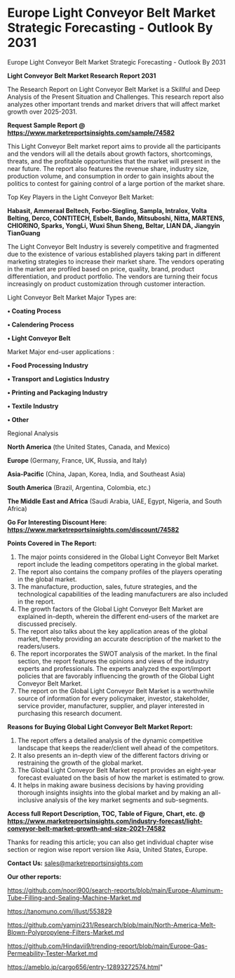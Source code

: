 # Europe Light Conveyor Belt Market Strategic Forecasting - Outlook By 2031
Europe Light Conveyor Belt Market Strategic Forecasting - Outlook By 2031

<strong>Light Conveyor Belt Market Research Report 2031</strong>

The Research Report on Light Conveyor Belt Market is a Skillful and Deep Analysis of the Present Situation and Challenges. This research report also analyzes other important trends and market drivers that will affect market growth over 2025-2031.

<strong>Request Sample Report @ <a href=https://www.marketreportsinsights.com/sample/74582>https://www.marketreportsinsights.com/sample/74582</a></strong>

This Light Conveyor Belt market report aims to provide all the participants and the vendors will all the details about growth factors, shortcomings, threats, and the profitable opportunities that the market will present in the near future. The report also features the revenue share, industry size, production volume, and consumption in order to gain insights about the politics to contest for gaining control of a large portion of the market share.

Top Key Players in the Light Conveyor Belt Market:

<strong>Habasit, Ammeraal Beltech, Forbo-Siegling, Sampla, Intralox, Volta Belting, Derco, CONTITECH, Esbelt, Bando, Mitsuboshi, Nitta, MARTENS, CHIORINO, Sparks, YongLi, Wuxi Shun Sheng, Beltar, LIAN DA, Jiangyin TianGuang</strong>

The Light Conveyor Belt Industry is severely competitive and fragmented due to the existence of various established players taking part in different marketing strategies to increase their market share. The vendors operating in the market are profiled based on price, quality, brand, product differentiation, and product portfolio. The vendors are turning their focus increasingly on product customization through customer interaction.

Light Conveyor Belt Market Major Types are:

<strong>• Coating Process

• Calendering Process

• Light Conveyor Belt</strong>

Market Major end-user applications :

<strong>• Food Processing Industry

• Transport and Logistics Industry

• Printing and Packaging Industry

• Textile Industry

• Other</strong>

Regional Analysis

</u><strong><b>North America</b></strong> (the United States, Canada, and Mexico)

<strong><b>Europe </b></strong>(Germany, France, UK, Russia, and Italy)

<strong><b>Asia-Pacific</b></strong> (China, Japan, Korea, India, and Southeast Asia)

<strong><b>South America</b></strong> (Brazil, Argentina, Colombia, etc.)

<strong><b>The Middle East and Africa</b></strong> (Saudi Arabia, UAE, Egypt, Nigeria, and South Africa)

<strong>Go For Interesting Discount Here: <a href=https://www.marketreportsinsights.com/discount/74582>https://www.marketreportsinsights.com/discount/74582</a></strong>

<strong>Points Covered in The Report:</strong>
<ol>
  <li>The major points considered in the Global Light Conveyor Belt Market report include the leading competitors operating in the global market.</li>
  <li>The report also contains the company profiles of the players operating in the global market.</li>
  <li>The manufacture, production, sales, future strategies, and the technological capabilities of the leading manufacturers are also included in the report.</li>
  <li>The growth factors of the Global Light Conveyor Belt Market are explained in-depth, wherein the different end-users of the market are discussed precisely.</li>
  <li>The report also talks about the key application areas of the global market, thereby providing an accurate description of the market to the readers/users.</li>
  <li>The report incorporates the SWOT analysis of the market. In the final section, the report features the opinions and views of the industry experts and professionals. The experts analyzed the export/import policies that are favorably influencing the growth of the Global Light Conveyor Belt Market.</li>
  <li>The report on the Global Light Conveyor Belt Market is a worthwhile source of information for every policymaker, investor, stakeholder, service provider, manufacturer, supplier, and player interested in purchasing this research document.</li>
</ol>
<strong>Reasons for Buying Global Light Conveyor Belt Market Report:</strong>

<ol>
  <li>The report offers a detailed analysis of the dynamic competitive landscape that keeps the reader/client well ahead of the competitors.</li>
  <li>It also presents an in-depth view of the different factors driving or restraining the growth of the global market.</li>
  <li>The Global Light Conveyor Belt Market report provides an eight-year forecast evaluated on the basis of how the market is estimated to grow.</li>
  <li>It helps in making aware business decisions by having providing thorough insights insights into the global market and by making an all-inclusive analysis of the key market segments and sub-segments.</li>
</ol>
<strong>Access full Report Description, TOC, Table of Figure, Chart, etc. @ <a href=https://www.marketreportsinsights.com/industry-forecast/light-conveyor-belt-market-growth-and-size-2021-74582>https://www.marketreportsinsights.com/industry-forecast/light-conveyor-belt-market-growth-and-size-2021-74582</a></strong>


Thanks for reading this article; you can also get individual chapter wise section or region wise report version like Asia, United States, Europe.

<strong>Contact Us:</strong>
sales@marketreportsinsights.com

<strong>Our other reports:</strong>

<a href=https://github.com/noori900/search-reports/blob/main/Europe-Aluminum-Tube-Filling-and-Sealing-Machine-Market.md>https://github.com/noori900/search-reports/blob/main/Europe-Aluminum-Tube-Filling-and-Sealing-Machine-Market.md</a>

<a href=https://tanomuno.com/illust/553829>https://tanomuno.com/illust/553829</a>

<a href=https://github.com/yamini231/Research/blob/main/North-America-Melt-Blown-Polypropylene-Filters-Market.md>https://github.com/yamini231/Research/blob/main/North-America-Melt-Blown-Polypropylene-Filters-Market.md</a>

<a href=https://github.com/Hindavii9/trending-report/blob/main/Europe-Gas-Permeability-Tester-Market.md>https://github.com/Hindavii9/trending-report/blob/main/Europe-Gas-Permeability-Tester-Market.md</a>

<a href=https://ameblo.jp/cargo656/entry-12893272574.html>https://ameblo.jp/cargo656/entry-12893272574.html</a>"
